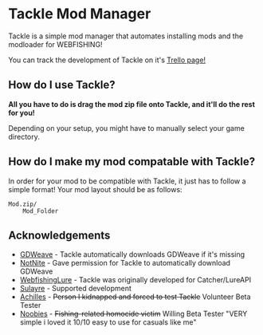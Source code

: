 # Tackle Mod Manager
Tackle is a simple mod manager that automates installing mods and the modloader for WEBFISHING!

You can track the development of Tackle on it's [Trello page!](https://trello.com/b/rxKm1NZ7/tackle-mod-manager)
## How do I use Tackle?
**All you have to do is drag the mod zip file onto Tackle, and it'll do the rest for you!**

Depending on your setup, you might have to manually select your game directory.

## How do I make my mod compatable with Tackle?
In order for your mod to be compatible with Tackle, it just has to follow a simple format! Your mod layout should be as follows:
```
Mod.zip/
    Mod_Folder
```
## Acknowledgements
 - [GDWeave](https://github.com/NotNite/GDWeave) - Tackle automatically downloads GDWeave if it's missing
 - [NotNite](https://github.com/NotNite) - Gave permission for Tackle to automatically download GDWeave
 - [WebfishingLure](https://github.com/Sulayre/WebfishingLure) - Tackle was originally developed for Catcher/LureAPI
 - [Sulayre](https://github.com/Sulayre) - Supported development
 - [Achilles](https://steamcommunity.com/id/TheNewAchilles/) - ~~Person I kidnapped and forced to test Tackle~~ Volunteer Beta Tester
 - [Noobies](https://steamcommunity.com/profiles/76561199009919604/) - ~~Fishing-related homocide victim~~ Willing Beta Tester "VERY simple i loved it 10/10
easy to use for casuals like me"
